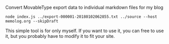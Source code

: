 Convert MovableType export data to individual markdown files for my blog

```
node index.js ../export-000001-20180102062855.txt ../source --host memolog.org --skipDraft
```

This simple tool is for only myself. If you want to use it, you can free to use it, but you probably have to modify it to fit your site.